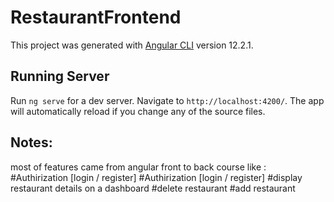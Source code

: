 # RestaurantFrontend

This project was generated with [Angular CLI](https://github.com/angular/angular-cli) version 12.2.1.

## Running Server

Run `ng serve` for a dev server. Navigate to `http://localhost:4200/`. The app will automatically reload if you change any of the source files.

## Notes: 
most of features came from angular front to back course like : 
#Authirization [login / register]
#Authirization [login / register]
#display restaurant details on a dashboard
#delete restaurant
#add restaurant 